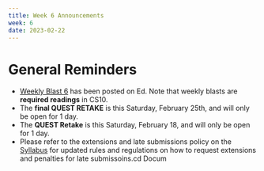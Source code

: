 ```yaml
---
title: Week 6 Announcements
week: 6
date: 2023-02-22
---
```


# **General Reminders**

- [Weekly Blast 6](https://edstem.org/us/courses/35027/discussion/2636679) has been posted on Ed. Note that weekly blasts are **required readings** in CS10.
- The **final QUEST RETAKE** is this Saturday, February 25th, and will only be open for 1 day.
- The **QUEST Retake** is this Saturday, February 18, and will only be open for 1 day.
- Please refer to the extensions and late submissions policy on the [Syllabus](https://cs10.org/sp23/syllabus/) for updated rules and regulations on how to request extensions and penalties for late submissoins.cd Docum
